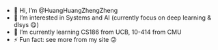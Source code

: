 - 👋 Hi, I’m @HuangHuangZhengZheng
- 👀 I’m interested in Systems and AI (currently focus on deep learning & dlsys :yum:)
- 🌱 I’m currently learning CS186 from UCB, 10-414 from CMU
- ⚡ Fun fact: see more from my site 😜



<!---
HuangHuangZhengZheng/HuangHuangZhengZheng is a ✨ special ✨ repository because its `README.md` (this file) appears on your GitHub profile.
You can click the Preview link to take a look at your changes.
--->
